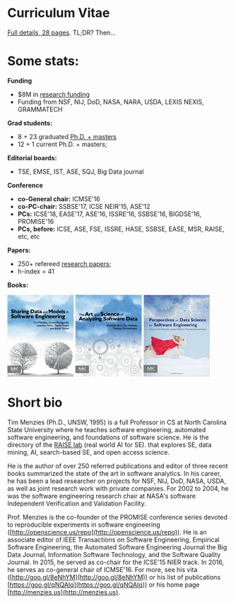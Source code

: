 
#  Curriculum Vitae

[Full details, 28 pages](pdf/MenziesCF.pdf). TL;DR? Then...

# Some stats:

**Funding**

+ $8M in [research funding](https://docs.google.com/spreadsheets/d/1Y5YrD3WkZlee7LLXLN5m9vvMPL2qBU-vruHpRr77dqg/edit#gid=676744746make%20-)
+ Funding from  NSF, NIJ, DoD, NASA, NARA, USDA, LEXIS NEXIS, GRAMMATECH

**Grad students:**

+ 8 + 23 graduated [Ph.D. + masters](https://docs.google.com/spreadsheets/d/1oWGEfEdt4aXZ_chBLTzw2RkKhGTKIKReetkcb8Zo2F4/edit?usp=sharing) 
+ 12 + 1 current Ph.D. + masters;

**Editorial boards:**

+ TSE, EMSE, IST, ASE, SQJ, Big Data journal

**Conference**

+ **co-General chair:** ICMSE'16
+ **co-PC-chair:** SSBSE'17, ICSE NEIR'15, ASE'12
+ **PCs:**  ICSE'18, EASE'17, ASE'16, ISSRE'16, SSBSE'16, BIGDSE'16, PROMISE'16
+ **PCs, before:** ICSE, ASE, FSE, ISSRE, HASE, SSBSE, EASE, MSR, RAISE, etc, etc

**Papers:**

+ 250+ refereed [research papers](https://scholar.google.com/citations?user=7htTUTgmLtUC&hl=en&oi=ao);
+ h-index = 41

**Books:**

 <a href="https://www.amazon.com/Sharing-Data-Models-Software-Engineering/dp/0124172954"><img width=150 src="img/shareBookCover.png"></a>&nbsp;<a
 href="https://www.amazon.com/Art-Science-Analyzing-Software-Data/dp/0124115195"><img width=150 src="img/asdbookCover.png"></a>&nbsp;<a
 href="https://www.amazon.com/Perspectives-Data-Science-Software-Engineering/dp/0128042060"><img width=150 src="img/perspectivesBook.jpg"></a>

# Short bio

Tim Menzies (Ph.D., UNSW, 1995) is a full Professor in CS at North Carolina
State University where he teaches software engineering, automated software
engineering, and foundations of software science. He is the directory of the
[RAISE lab](http://ai4se.net/) (real world AI for SE).  that explores SE, data
mining, AI, search-based SE, and open access science.

He is the author of over 250 referred publications and editor of three recent
books summarized the state of the art in software analytics.  In his career, he
has been a lead researcher on projects for NSF, NIJ, DoD, NASA, USDA, as well as
joint research work with private companies. For 2002 to 2004, he was the
software engineering research chair at NASA's software Independent Verification
and Validation Facility.

Prof. Menzies is the co-founder of the PROMISE conference series devoted to
reproducible experiments in software engineering
([http://openscience.us/repo](http://openscience.us/repo)). He is an associate
editor of IEEE Transactions on Software Engineering, Empirical Software
Engineering, the Automated Software Engineering Journal the Big Data Journal,
Information Software Technology, and the Software Quality Journal. In 2015, he
served as co-chair for the ICSE'15 NIER track. In 2016, he serves as co-general
chair of ICMSE'16. For more, see his vita
([http://goo.gl/8eNhYM](http://goo.gl/8eNhYM)) or his list of publications
[https://goo.gl/qNQAIq](https://goo.gl/qNQAIq)) or his home page
[http://menzies.us](http://menzies.us).

